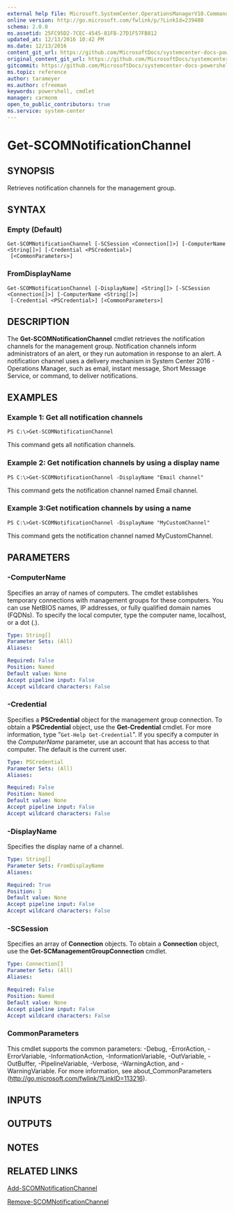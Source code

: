 ```yaml
---
external help file: Microsoft.SystemCenter.OperationsManagerV10.Commands.dll-Help.xml
online version: http://go.microsoft.com/fwlink/p/?LinkId=239480
schema: 2.0.0
ms.assetid: 25FC95D2-7CEC-4545-81FB-27D1F57FB812
updated_at: 12/13/2016 10:42 PM
ms.date: 12/13/2016
content_git_url: https://github.com/MicrosoftDocs/systemcenter-docs-powershell/blob/master/systemcenter-cmdlets/OperationsManager/v1/Get-SCOMNotificationChannel.md
original_content_git_url: https://github.com/MicrosoftDocs/systemcenter-docs-powershell/blob/master/systemcenter-cmdlets/OperationsManager/v1/Get-SCOMNotificationChannel.md
gitcommit: https://github.com/MicrosoftDocs/systemcenter-docs-powershell/blob/ea9507ac2178040476af5407227db8cb97701ea9/systemcenter-cmdlets/OperationsManager/v1/Get-SCOMNotificationChannel.md
ms.topic: reference
author: tarameyer
ms.author: cfreeman
keywords: powershell, cmdlet
manager: carmonm
open_to_public_contributors: true
ms.service: system-center
---
```


# Get-SCOMNotificationChannel

## SYNOPSIS
Retrieves notification channels for the management group.

## SYNTAX

### Empty (Default)
```
Get-SCOMNotificationChannel [-SCSession <Connection[]>] [-ComputerName <String[]>] [-Credential <PSCredential>]
 [<CommonParameters>]
```

### FromDisplayName
```
Get-SCOMNotificationChannel [-DisplayName] <String[]> [-SCSession <Connection[]>] [-ComputerName <String[]>]
 [-Credential <PSCredential>] [<CommonParameters>]
```

## DESCRIPTION
The **Get-SCOMNotificationChannel** cmdlet retrieves the notification channels for the management group.
Notification channels inform administrators of an alert, or they run automation in response to an alert.
A notification channel uses a delivery mechanism in System Center 2016 - Operations Manager, such as email, instant message, Short Message Service, or command, to deliver notifications.

## EXAMPLES

### Example 1: Get all notification channels
```
PS C:\>Get-SCOMNotificationChannel
```

This command gets all notification channels.

### Example 2: Get notification channels by using a display name
```
PS C:\>Get-SCOMNotificationChannel -DisplayName "Email channel"
```

This command gets the notification channel named Email channel.

### Example 3:Get notification channels by using a name
```
PS C:\>Get-SCOMNotificationChannel -DisplayName "MyCustomChannel"
```

This command gets the notification channel named MyCustomChannel.

## PARAMETERS

### -ComputerName
Specifies an array of names of computers.
The cmdlet establishes temporary connections with management groups for these computers.
You can use NetBIOS names, IP addresses, or fully qualified domain names (FQDNs).
To specify the local computer, type the computer name, localhost, or a dot (.).

```yaml
Type: String[]
Parameter Sets: (All)
Aliases: 

Required: False
Position: Named
Default value: None
Accept pipeline input: False
Accept wildcard characters: False
```

### -Credential
Specifies a **PSCredential** object for the management group connection.
To obtain a **PSCredential** object, use the **Get-Credential** cmdlet.
For more information, type "`Get-Help Get-Credential`".
If you specify a computer in the *ComputerName* parameter, use an account that has access to that computer.
The default is the current user.

```yaml
Type: PSCredential
Parameter Sets: (All)
Aliases: 

Required: False
Position: Named
Default value: None
Accept pipeline input: False
Accept wildcard characters: False
```

### -DisplayName
Specifies the display name of a channel.

```yaml
Type: String[]
Parameter Sets: FromDisplayName
Aliases: 

Required: True
Position: 1
Default value: None
Accept pipeline input: False
Accept wildcard characters: False
```

### -SCSession
Specifies an array of **Connection** objects.
To obtain a **Connection** object, use the **Get-SCManagementGroupConnection** cmdlet.

```yaml
Type: Connection[]
Parameter Sets: (All)
Aliases: 

Required: False
Position: Named
Default value: None
Accept pipeline input: False
Accept wildcard characters: False
```

### CommonParameters
This cmdlet supports the common parameters: -Debug, -ErrorAction, -ErrorVariable, -InformationAction, -InformationVariable, -OutVariable, -OutBuffer, -PipelineVariable, -Verbose, -WarningAction, and -WarningVariable. For more information, see about_CommonParameters (http://go.microsoft.com/fwlink/?LinkID=113216).

## INPUTS

## OUTPUTS

## NOTES

## RELATED LINKS

[Add-SCOMNotificationChannel](xref:OperationsManager/v1/Add-SCOMNotificationChannel.md)

[Remove-SCOMNotificationChannel](xref:OperationsManager/v1/Remove-SCOMNotificationChannel.md)

